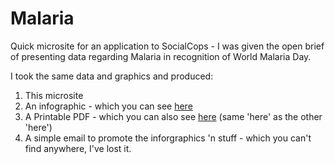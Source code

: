 # Malaria
Quick microsite for an application to SocialCops - I was given the open brief of presenting data regarding Malaria in recognition of World Malaria Day.

I took the same data and graphics and produced:
1. This microsite
2. An infographic - which you can see [here](https://tinyworld.xyz/work/projects/my-application)
3. A Printable PDF - which you can also see [here](https://tinyworld.xyz/work/projects/my-application) (same 'here' as the other 'here')
4. A simple email to promote the inforgraphics 'n stuff - which you can't find anywhere, I've lost it.
